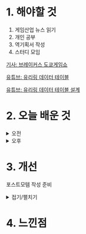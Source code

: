 
# 1. 해야할 것

1. 게임산업 뉴스 읽기 
2. 개인 공부  
3. 역기획서 작성
4. 스터디 모임

[기사: 브레이커스 도쿄게임쇼](https://www.gamemeca.com/view.php?gid=1752647)

[유튜브: 유리링 데이터 테이블](https://www.youtube.com/watch?v=K05IdBN0vTI&t=14s)

[유튜브: 유리링 데이터 테이블 설계](https://www.youtube.com/watch?v=X4dClLSaFB8)


# 2. 오늘 배운 것

<details>
<summary>오전</summary>

## 오늘의 뉴스
### 브레이커스 도쿄 게임쇼
![image](https://github.com/user-attachments/assets/d80544ef-281d-49db-99dc-cbbca952a6db)

애니풍 게임들도 인기를 끌고 있지만 내가 원하는 액션게임과는 거리가 멀어서 관심이 없었다.\
하지만 카잔도 그렇고 소울라이크 게임으로 나온다고하니 차세대 애니풍 게임들을 기대해봐도 좋을듯


</details>


<details>
<summary>오후</summary>

## 역기획서 작성
### 유리링 데이터 테이블
![image](https://github.com/user-attachments/assets/924b7ec9-af8a-4a00-9ae6-65353847be5e)

![image](https://github.com/user-attachments/assets/e0e72311-8b38-4162-8230-5c901aa85101)

![image](https://github.com/user-attachments/assets/2aa2638d-50f5-46b2-9fb7-82bb3c739ccc)

![image](https://github.com/user-attachments/assets/4583daf0-086f-4144-a408-72da847d8a37)

![image](https://github.com/user-attachments/assets/51d2199a-884e-44d4-9947-26520f396c5a)

****

#### 예제
![image](https://github.com/user-attachments/assets/5f84ab98-4c9c-471b-b488-f2d7d6971192)

![image](https://github.com/user-attachments/assets/ce3120bb-282b-4861-85e2-111c2211a97d)

![image](https://github.com/user-attachments/assets/a837b9d2-9927-4224-b25f-e5583f587b0c)

![image](https://github.com/user-attachments/assets/57fcb75e-f2a8-480b-b428-27f7bbb07524)

![image](https://github.com/user-attachments/assets/f82c116b-930a-4369-8b74-15ce903db957)

![image](https://github.com/user-attachments/assets/373de6b5-0dec-459f-bbfa-44c4f25aecee)

![image](https://github.com/user-attachments/assets/223f8548-f0e9-4937-a6a0-9b7a3cdb55b4)

![image](https://github.com/user-attachments/assets/46bd1733-4b2a-4e56-a527-0cc222dfd43e)

![image](https://github.com/user-attachments/assets/00c288af-07bc-449f-aa11-88c386c76d79)

![image](https://github.com/user-attachments/assets/e2e231ee-b91f-453d-8293-f6be7fe984ea)

![image](https://github.com/user-attachments/assets/c9d32101-029c-4d4b-a710-bbd1295fa97f)

![image](https://github.com/user-attachments/assets/0bc04527-e259-4caa-b58f-620066624036)

![image](https://github.com/user-attachments/assets/79b40442-bf03-4b16-9fe7-8ad1fd4fc728)

![image](https://github.com/user-attachments/assets/8096e6b5-60e3-4833-b0d9-e6ff8179199f)

![image](https://github.com/user-attachments/assets/f7ad78c2-feb1-4db5-9bcc-ced56e7d1f1c)

![image](https://github.com/user-attachments/assets/e1bc3585-4991-4571-8924-0b7ae3729872)

![image](https://github.com/user-attachments/assets/a7e348bf-48df-48b6-aa98-d3e530d9d8eb)

![image](https://github.com/user-attachments/assets/03c395b9-d5a1-404c-aa2a-0f64598da76e)

![image](https://github.com/user-attachments/assets/95420024-d5e2-4430-9afe-754ae499d08c)

</details>




# 3. 개선
포스트모템 작성 준비

<details>
<summary>접기/펼치기</summary>

### 아이덴티티
1. 프로젝트 목차_의도,목적
2. 개발 흐름_최초부터 종료까지
3. 이슈 정리 및 해결
4. 개선점

</details>



# 4. 느낀점


